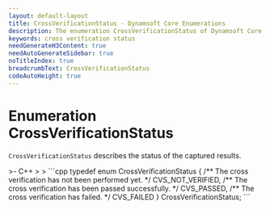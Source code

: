 ```yaml
---
layout: default-layout
title: CrossVerificationStatus - Dynamsoft Core Enumerations
description: The enumeration CrossVerificationStatus of Dynamsoft Core describes the status of the captured results.
keywords: cross verification status
needGenerateH3Content: true
needAutoGenerateSidebar: true
noTitleIndex: true
breadcrumbText: CrossVerificationStatus
codeAutoHeight: true
---
```


# Enumeration CrossVerificationStatus

`CrossVerificationStatus` describes the status of the captured results.

<div class="sample-code-prefix template2"></div>
   >- C++
   >
>
```cpp
typedef enum CrossVerificationStatus
{
    /** The cross verification has not been performed yet. */
    CVS_NOT_VERIFIED,
    /** The cross verification has been passed successfully. */
    CVS_PASSED,
    /** The cross verification has failed. */
    CVS_FAILED
} CrossVerificationStatus;
```
